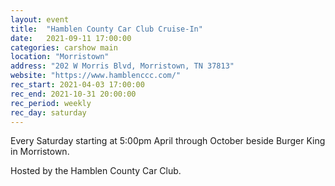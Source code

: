 ```yaml
---
layout: event
title:  "Hamblen County Car Club Cruise-In"
date:   2021-09-11 17:00:00
categories: carshow main
location: "Morristown"
address: "202 W Morris Blvd, Morristown, TN 37813"
website: "https://www.hamblenccc.com/"
rec_start: 2021-04-03 17:00:00
rec_end: 2021-10-31 20:00:00
rec_period: weekly
rec_day: saturday
---
```


Every Saturday starting at 5:00pm April through October beside Burger King in Morristown.

Hosted by the Hamblen County Car Club.
